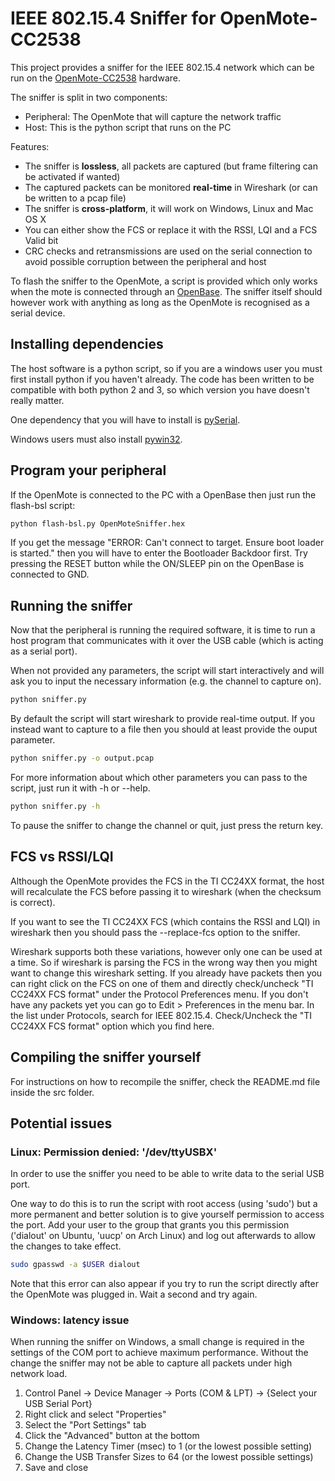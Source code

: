 # IEEE 802.15.4 Sniffer for OpenMote-CC2538

This project provides a sniffer for the IEEE 802.15.4 network which can be run on the [OpenMote-CC2538](http://www.openmote.com/hardware/openmote-cc2538-en.html) hardware.

The sniffer is split in two components:
* Peripheral: The OpenMote that will capture the network traffic
* Host: This is the python script that runs on the PC

Features:
* The sniffer is **lossless**, all packets are captured (but frame filtering can be activated if wanted)
* The captured packets can be monitored **real-time** in Wireshark (or can be written to a pcap file)
* The sniffer is **cross-platform**, it will work on Windows, Linux and Mac OS X
* You can either show the FCS or replace it with the RSSI, LQI and a FCS Valid bit
* CRC checks and retransmissions are used on the serial connection to avoid possible corruption between the peripheral and host

To flash the sniffer to the OpenMote, a script is provided which only works when the mote is connected through an [OpenBase](http://www.openmote.com/hardware/openbase.html). The sniffer itself should however work with anything as long as the OpenMote is recognised as a serial device.

## Installing dependencies
The host software is a python script, so if you are a windows user you must first install python if you haven't already. The code has been written to be compatible with both python 2 and 3, so which version you have doesn't really matter.

One dependency that you will have to install is [pySerial](https://pypi.python.org/pypi/pyserial).

Windows users must also install [pywin32](https://sourceforge.net/projects/pywin32/files/pywin32/).

## Program your peripheral
If the OpenMote is connected to the PC with a OpenBase then just run the flash-bsl script:
``` bash
python flash-bsl.py OpenMoteSniffer.hex
```

If you get the message "ERROR: Can't connect to target. Ensure boot loader is started." then you will have to enter the Bootloader Backdoor first. Try pressing the RESET button while the ON/SLEEP pin on the OpenBase is connected to GND.

## Running the sniffer
Now that the peripheral is running the required software, it is time to run a host program that communicates with it over the USB cable (which is acting as a serial port).

When not provided any parameters, the script will start interactively and will ask you to input the necessary information (e.g. the channel to capture on).
``` bash
python sniffer.py
```

By default the script will start wireshark to provide real-time output. If you instead want to capture to a file then you should at least provide the ouput parameter.
``` bash
python sniffer.py -o output.pcap
```

For more information about which other parameters you can pass to the script, just run it with -h or --help.
``` bash
python sniffer.py -h
```

To pause the sniffer to change the channel or quit, just press the return key.

## FCS vs RSSI/LQI
Although the OpenMote provides the FCS in the TI CC24XX format, the host will recalculate the FCS before passing it to wireshark (when the checksum is correct).

If you want to see the TI CC24XX FCS (which contains the RSSI and LQI) in wireshark then you should pass the --replace-fcs option to the sniffer.

Wireshark supports both these variations, however only one can be used at a time. So if wireshark is parsing the FCS in the wrong way then you might want to change this wireshark setting.
If you already have packets then you can right click on the FCS on one of them and directly check/uncheck "TI CC24XX FCS format" under the Protocol Preferences menu. If you don't have any packets yet you can go to Edit > Preferences in the menu bar. In the list under Protocols, search for IEEE 802.15.4. Check/Uncheck the "TI CC24XX FCS format" option which you find here.

## Compiling the sniffer yourself
For instructions on how to recompile the sniffer, check the README.md file inside the src folder.

## Potential issues

### Linux: Permission denied: '/dev/ttyUSBX'
In order to use the sniffer you need to be able to write data to the serial USB port.

One way to do this is to run the script with root access (using 'sudo') but a more permanent and better solution is to give yourself permission to access the port. Add your user to the group that grants you this permission ('dialout' on Ubuntu, 'uucp' on Arch Linux) and log out afterwards to allow the changes to take effect.
``` bash
sudo gpasswd -a $USER dialout
```

Note that this error can also appear if you try to run the script directly after the OpenMote was plugged in. Wait a second and try again.

### Windows: latency issue
When running the sniffer on Windows, a small change is required in the settings of the COM port to achieve maximum performance. Without the change the sniffer may not be able to capture all packets under high network load.
1. Control Panel -> Device Manager -> Ports (COM & LPT) -> {Select your USB Serial Port}
2. Right click and select "Properties"
3. Select the "Port Settings" tab
4. Click the "Advanced" button at the bottom
5. Change the Latency Timer (msec) to 1 (or the lowest possible setting)
6. Change the USB Transfer Sizes to 64 (or the lowest possible settings)
7. Save and close
